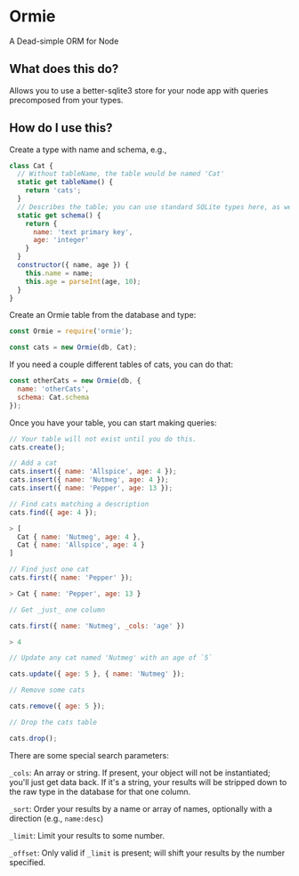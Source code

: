 # Ormie

A Dead-simple ORM for Node

## What does this do?

Allows you to use a better-sqlite3 store for your node app with queries precomposed from your types.

## How do I use this?

Create a type with name and schema, e.g.,

```javascript
class Cat {
  // Without tableName, the table would be named 'Cat'
  static get tableName() {
    return 'cats';
  }
  // Describes the table; you can use standard SQLite types here, as well as `primary key`, `unique`, etc.
  static get schema() {
    return {
      name: 'text primary key',
      age: 'integer'
    }
  }
  constructor({ name, age }) {
    this.name = name;
    this.age = parseInt(age, 10);
  }
}
```

Create an Ormie table from the database and type:

```javascript
const Ormie = require('ormie');

const cats = new Ormie(db, Cat);
```

If you need a couple different tables of cats, you can do that:

```javascript
const otherCats = new Ormie(db, {
  name: 'otherCats',
  schema: Cat.schema
});
```

Once you have your table, you can start making queries:

```javascript
// Your table will not exist until you do this.
cats.create();

// Add a cat
cats.insert({ name: 'Allspice', age: 4 });
cats.insert({ name: 'Nutmeg', age: 4 });
cats.insert({ name: 'Pepper', age: 13 });

// Find cats matching a description
cats.find({ age: 4 });

> [
  Cat { name: 'Nutmeg', age: 4 },
  Cat { name: 'Allspice', age: 4 }
]

// Find just one cat
cats.first({ name: 'Pepper' });

> Cat { name: 'Pepper', age: 13 }

// Get _just_ one column

cats.first({ name: 'Nutmeg', _cols: 'age' })

> 4

// Update any cat named 'Nutmeg' with an age of `5`

cats.update({ age: 5 }, { name: 'Nutmeg' });

// Remove some cats

cats.remove({ age: 5 });

// Drop the cats table

cats.drop();
```

There are some special search parameters:

`_cols`: An array or string.  If present, your object will not be instantiated; you'll just get data back.  If it's a string,
your results will be stripped down to the raw type in the database for that one column.

`_sort`: Order your results by a name or array of names, optionally with a direction (e.g., `name:desc`)

`_limit`: Limit your results to some number.

`_offset`: Only valid if `_limit` is present; will shift your results by the number specified.
